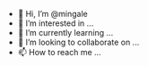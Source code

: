 - 👋 Hi, I’m @mingale
- 👀 I’m interested in ...
- 🌱 I’m currently learning ...
- 💞️ I’m looking to collaborate on ...
- 📫 How to reach me ...

<!---
mingale/mingale is a ✨ special ✨ repository because its `README.md` (this file) appears on your GitHub profile.
You can click the Preview link to take a look at your changes.
--->
